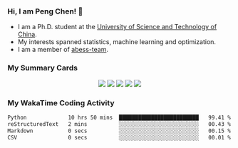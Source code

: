 ### Hi, I am Peng Chen! 👋
- I am a Ph.D. student at the [University of Science and Technology of China](https://www.ustc.edu.cn/).
- My interests spanned statistics, machine learning and optimization.
- I am a member of [abess-team](https://github.com/abess-team).

### My Summary Cards
<div align="center">
<!-- <p>
<a href="https://github-profile-summary-cards.vercel.app/demo.html">Get your own cards now!!</a>
</p> -->

![](http://github-profile-summary-cards.vercel.app/api/cards/profile-details?username=chenpnn&theme=buefy)
![](http://github-profile-summary-cards.vercel.app/api/cards/repos-per-language?username=chenpnn&theme=buefy)
![](http://github-profile-summary-cards.vercel.app/api/cards/most-commit-language?username=chenpnn&theme=buefy)
![](http://github-profile-summary-cards.vercel.app/api/cards/stats?username=chenpnn&theme=buefy)
![](http://github-profile-summary-cards.vercel.app/api/cards/productive-time?username=chenpnn&theme=buefy&utcOffset=8)
</div>

### My WakaTime Coding Activity
<!--START_SECTION:waka-->

```txt
Python             10 hrs 50 mins  █████████████████████████   99.41 %
reStructuredText   2 mins          ░░░░░░░░░░░░░░░░░░░░░░░░░   00.43 %
Markdown           0 secs          ░░░░░░░░░░░░░░░░░░░░░░░░░   00.15 %
CSV                0 secs          ░░░░░░░░░░░░░░░░░░░░░░░░░   00.01 %
```

<!--END_SECTION:waka-->

<!--
**chenpnn/chenpnn** is a ✨ _special_ ✨ repository because its `README.md` (this file) appears on your GitHub profile.

Here are some ideas to get you started:

- 🔭 I’m currently working on ...
- 🌱 I’m currently learning ...
- 👯 I’m looking to collaborate on ...
- 🤔 I’m looking for help with ...
- 💬 Ask me about ...
- 📫 How to reach me: ...
- 😄 Pronouns: ...
- ⚡ Fun fact: ...
-->
